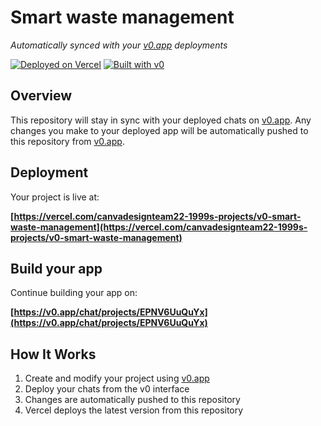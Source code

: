 # Smart waste management

*Automatically synced with your [v0.app](https://v0.app) deployments*

[![Deployed on Vercel](https://img.shields.io/badge/Deployed%20on-Vercel-black?style=for-the-badge&logo=vercel)](https://vercel.com/canvadesignteam22-1999s-projects/v0-smart-waste-management)
[![Built with v0](https://img.shields.io/badge/Built%20with-v0.app-black?style=for-the-badge)](https://v0.app/chat/projects/EPNV6UuQuYx)

## Overview

This repository will stay in sync with your deployed chats on [v0.app](https://v0.app).
Any changes you make to your deployed app will be automatically pushed to this repository from [v0.app](https://v0.app).

## Deployment

Your project is live at:

**[https://vercel.com/canvadesignteam22-1999s-projects/v0-smart-waste-management](https://vercel.com/canvadesignteam22-1999s-projects/v0-smart-waste-management)**

## Build your app

Continue building your app on:

**[https://v0.app/chat/projects/EPNV6UuQuYx](https://v0.app/chat/projects/EPNV6UuQuYx)**

## How It Works

1. Create and modify your project using [v0.app](https://v0.app)
2. Deploy your chats from the v0 interface
3. Changes are automatically pushed to this repository
4. Vercel deploys the latest version from this repository
